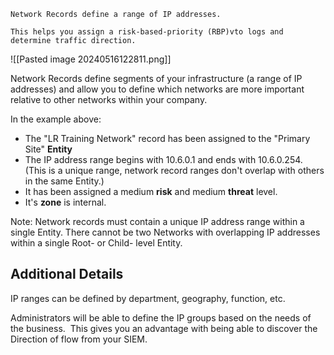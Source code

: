 
```
Network Records define a range of IP addresses.  
  
This helps you assign a risk-based-priority (RBP)vto logs and determine traffic direction.
```

![[Pasted image 20240516122811.png]]

Network Records define segments of your infrastructure (a range of IP addresses) and allow you to define which networks are more important relative to other networks within your company. 

In the example above:

- The "LR Training Network" record has been assigned to the "Primary Site" **Entity** 
- The IP address range begins with 10.6.0.1 and ends with 10.6.0.254. (This is a unique range, network record ranges don't overlap with others in the same Entity.)
- It has been assigned a medium **risk** and medium **threat** level.
- It's **zone** is internal.

Note: Network records must contain a unique IP address range within a single Entity. There cannot be two Networks with overlapping IP addresses within a single Root- or Child- level Entity.

## Additional Details

IP ranges can be defined by department, geography, function, etc. 

Administrators will be able to define the IP groups based on the needs of the business.  This gives you an advantage with being able to discover the Direction of flow from your SIEM.


